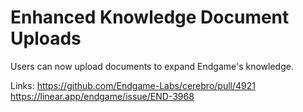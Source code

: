 # Enhanced Knowledge Document Uploads

Users can now upload documents to expand Endgame's knowledge.

Links:
https://github.com/Endgame-Labs/cerebro/pull/4921
https://linear.app/endgame/issue/END-3968
